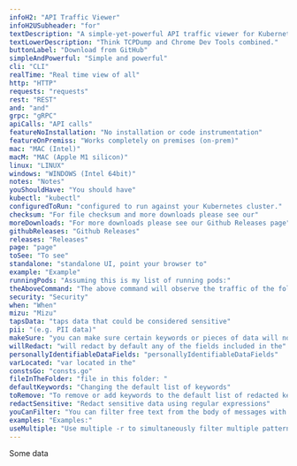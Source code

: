 ```yaml
---
infoH2: "API Traffic Viewer"
infoH2USubheader: "for"
textDescription: "A simple-yet-powerful API traffic viewer for Kubernetes enabling you to view all API communication between microservices to help you debug and troubleshoot regressions."
textLowerDescription: "Think TCPDump and Chrome Dev Tools combined."
buttonLabel: "Download from GitHub"
simpleAndPowerful: "Simple and powerful"
cli: "CLI"
realTime: "Real time view of all"
http: "HTTP"
requests: "requests"
rest: "REST"
and: "and"
grpc: "gRPC"
apiCalls: "API calls"
featureNoInstallation: "No installation or code instrumentation"
featureOnPremiss: "Works completely on premises (on-prem)"
mac: "MAC (Intel)"
macM: "MAC (Apple M1 silicon)"
linux: "LINUX"
windows: "WINDOWS (Intel 64bit)"
notes: "Notes"
youShouldHave: "You should have"
kubectl: "kubectl"
configuredToRun: "configured to run against your Kubernetes cluster."
checksum: "For file checksum and more downloads please see our"
moreDownloads: "For more downloads please see our Github Releases page"
githubReleases: "Github Releases"
releases: "Releases"
page: "page"
toSee: "To see"
standalone: "standalone UI, point your browser to"
example: "Example"
runningPods: "Assuming this is my list of running pods:"
theAboveCommand: "The above command will observe the traffic of the following pods as their names match the regular expression:"
security: "Security"
when: "When"
mizu: "Mizu"
tapsData: "taps data that could be considered sensitive"
pii: "(e.g. PII data)"
makeSure: "you can make sure certain keywords or pieces of data will not be shown or stored anywhere."
willRedact: "will redact by default any of the fields included in the"
personallyIdentifiableDataFields: "personallyIdentifiableDataFields"
varLocated: "var located in the"
constsGo: "consts.go"
fileInTheFolder: "file in this folder: "
defaultKeywords: "Changing the default list of keywords"
toRemove: "To remove or add keywords to the default list of redacted keywords, simply change the file and build the code with the altered file."
redactSensitive: "Redact sensitive data using regular expressions"
youCanFilter: "You can filter free text from the body of messages with text/plain content-type with -r"
examples: "Examples:"
useMultiple: "Use multiple -r to simultaneously filter multiple patterns:"
---
```


Some data
